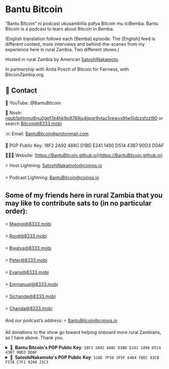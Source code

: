 # Bantu Bitcoin

“Bantu Bitcoin” ni podcast ukusambilila pafya Bitcoin mu iciBemba.
Bantu Bitcoin is a podcast to learn about Bitcoin in Bemba.

(English translation follows each [Bemba] episode. The [English] feed is different content, more interviews and behind-the-scenes from my experience here in rural Zambia. Two different shows.)

Hosted in rural Zambia by American [5atoshiNakamoto](https://5atoshiNakamoto.github.io).

In partnership with Anita Posch of Bitcoin for Fairness, with BitcoinZambia.org.

## 📇 Contact

🎥 YouTube: @BantuBitcoin

🦩 Nostr: [npub1phtnmz6nu0gef7e4hk9p9789ju4jjpgr9ytac5rewyx9tw5ldzzsfzzl90](https://primal.net/p/npub1phtnmz6nu0gef7e4hk9p9789ju4jjpgr9ytac5rewyx9tw5ldzzsfzzl90) or search Bitcoin@8333.mobi

✉️ Email: BantuBitcoin@protonmail.com

🔏 PGP Public Key: 18F2 2A92 488C D1BD E241 1490 D514 43B7 90D3 DDAF

🧑🏻‍💻 Website: [https://BantuBitcoin.github.io](https://BantuBitcoin.github.io)

⚡️ Host Lightning: 5atoshiNakamoto@coinos.io

⚡️ Podcast Lightning: BantuBitcoin@coinos.io


## Some of my friends here in rural Zambia that you may like to contribute sats to (in no particular order):

⚡️ Mwingi@8333.mobi

⚡️ Royd@8333.mobi

⚡️ Bwalya@8333.mobi

⚡️ Peter@8333.mobi

⚡️ Evans@8333.mobi

⚡️ Emmanuel@8333.mobi

⚡️ Sichande@8333.mobi

⚡️ Chanda@8333.mobi

And our podcast’s address: ⚡️ BantuBitcoin@coinos.io

All donations to the show go toward helping onboard more rural Zambians, as I have above. Thank you.

<details>
  <summary><b>🔏&nbsp;&nbsp;Bantu Bitcoin's PGP&nbsp;Public&nbsp;Key</b>: <code>18F2 2A92 488C D1BD E241 1490 D514 43B7 90D3 DDAF</code></summary>
  <br/>

 ```
-----BEGIN PGP PUBLIC KEY BLOCK-----
Comment: 18F2 2A92 488C D1BD E241  1490 D514 43B7 90D3 DDAF
Comment: BantuBitcoin@protonmail.com <BantuBitcoin@protonmail.com

xsFNBGQVmowBEAChN/BVsClheU+UyWQWSs80bgDftEOGsgkSGMMmH6l272gb02yk
Ve6Fx7C1JBE1MLhSNUO6ZB+d611Ua40A5CaWIjydYuFHAo4glvqzOfPSWMf8efa2
bXW1xmM84vguZLX+z0znEFJGZNoVlzJsnwlOE93PB5AR1/FkWDjue6ULEjKPZWz6
8DnkInLufdTwcZgjHCW7w20Pwgx72idcYfcqhlXuFlpV/v3HR2GFM2tYTREPUe99
fyYYAmHE7jzxcvs6uRIZfYpMkCaOL/YHOxr+DjkeNpHA6KXW4d2tRpuRsSaaw5WH
3PQKwllhhWJr+BTOeB4b6v+h/Q70KW7zIxVpglFqJquM2dHHHQUBx5azzds5/YZ5
QG12dLMSBqtGtILTuUN6iv/Bp67uX/HLfXhgTqZvljdjXReOhPZXklIN9bsRKY74
asZWrOU/FjX7sYTwJ94wW5HJZPyRYD9ZHy1uLY20kr28mGLRp4aqb8Uz+fcuCfM9
egfzilLqPfAlbfimZXobLUUJjLZNrNgPk6umOipDY/W3619NSVSe2niJZ8xgYRFs
bI55XuNuKHiqkxPeSj3V3N0PCPST2rWe5nShzP2R98gxHl0PZN1CyN0I4l4NqpKM
mAbiB3z7SkNOp/OrzQZsUtaYG8Cnx1wUYO/JcZJZeZVH0BaLluZ0CiuuWQARAQAB
zTlCYW50dUJpdGNvaW5AcHJvdG9ubWFpbC5jb20gPEJhbnR1Qml0Y29pbkBwcm90
b25tYWlsLmNvbT7CwYoEEAEIAD4FAmQVmowECwkHCAkQ1RRDt5DT3a8DFQgKBBYA
AgECGQECGwMCHgEWIQQY8iqSSIzRveJBFJDVFEO3kNPdrwAAdpUQAIsRp1MKlRmM
yDgvH3DyDS0cQVeIC0KHtpKrJWNewTseMkD6UCOiPdLpKqfF4PGeDPW2Ii1p0NlD
Bn2/yvRq0JD5/RQjsGNzQw4k2rw7UaZrSyvRLAWo/V9jFYv0abbiXChqf2QHRZCa
OOUDUcAl3P/ccMkuJfIKMVoA6ktWDvjP+FwzqJYz1pbouN5vPfHf54c1Nebys+Zo
Ye49TfUgjCG8KrAgqChrUFiN3Y90lCDGqAr38eYKLXZnswJ/Hk9Xdjgi+0ATDf+J
ue7VZ9GtiBGjNovbN9u1EA1g+QGFYyx1oXBr046YaWk76OYpWL/6eZDAKwMpwPEA
EZmOcmO7AEz2jQNDEUOHh4ii4ludc7D1aXP2DXMXCYW24yXD+mQKhOL+10dn15ci
HAu7+jOUDz2FOTS0wC3u9Dm62CZ2CR85M6bi0IXoZiC+CpnRVYvJBG4Nz4NKNIUF
AczJZbXEVlp6AEI0kGjC3AclORD+KWRol3xd/QCQknBvAw0mMuFzbvcjm8a3NPPZ
Q6ypFQ1/hTQEf7GLpCSrPxhJR1A8/qG/Mf+iFqa1SmyjCZAujc4vIvXmek0o8rT3
77F7jkiMcHBM/YFjVIrkkrr9wN8rqcKQqBpOfC7kzflCN5UESf4hAhF+XAKymbns
xlYbvfRZRgNtsWYK9QUYbnOMHbnZTI4rzsFNBGQVmowBEACbE7uTHkvwQp1OYtdi
oRP/X6gZumCVFYCEDflPEu9gl/2eJbnjmYAjVlEi3WvpRw/2qs+vLzjyLfR6BLHy
4eLClRZAe3RCO1MrZi46Mol7Z6c9Cn6DAtf05lPDmhmrJyA7p44sfRLb285/BdYR
3XuI5sb0l/9N6Zh9D5EOLvW3k7Q1Gv4K34K0YmAtMNNoC7h8g07Z6CqpHgyRpzn2
snZNJ8jmtTIbFS/WrPN95rj53wqjquvCCxMHvHiOgPGp0ciM2mtxLDs5cbcGa7G5
hO3qtvvbBV3yZfGPp8OJhuHfGeEVS51I3t3r1g4Sq5VMSOMsPkWji386wE2fdb/I
lIU+7b+XwE4OBzNC0KJocz8B42f5T+JjAeIiZNDFnT4BHgkRpYKngSm7VV2zuySl
nxJkBmSxqpt5TD8WT+Vft2pZ9GcOJMaFnZjYxComopHpkPhRx9DsHgzNNbrrdGlD
HbKtOauLgUrMLXx1Gwkr0ig0x2wL4WqVuI+Dt1fz8XBLttqoRpu4ELFj+vMDdC/Y
Emboe30IKgmNQrGVDYIrGqIPjASFnoAoxIEIibQq2mHcYpn36c/OGTT59aZKYxhp
0dYCpYTDKr2XNz1E3fhZnU3K1uCqmPkJr2BYEYV4rQsM+g575c6hTL3t4E2o2qKR
CZ5xNCNoxDFP70soicMKCmPimQARAQABwsF2BBgBCAAqBQJkFZqMCRDVFEO3kNPd
rwIbDBYhBBjyKpJIjNG94kEUkNUUQ7eQ092vAAA1HRAAlBLcGBC75ox5H9MzQAqi
VAloSOUuJrwSX8DHoBirIPEeYPRLbZrOApNSUdf9EJWBNorDkoJAKWzayqTl0HH9
xFyiHtm/fP5gDrKJE82x6VYwgsjfYi49ZONCl44cI7LBCXudEUruDUO/mLLGwqBZ
Pk6QeZNmUCiedkqz1BbLdegVZmPbiF4nkZaV1xchB32fKAYJo4fsI93XH7fRJac5
yRe7Xlor5VOMQi6kZ75rQXk4+TU+hzRzdvW10/YJBLhCTuBNc24O8VsUBfmlJmwu
sbruIrfZiILQ78ZEqwXjlnzsBkKmGSm82HnlVSXDst0Oq20a48dGG9blfd/h3sF6
5lmofPW2fEJIVVaU9n+G2DvSe8jVcfQpOjpakr1TadzAdomFuS3dZHx6owk2TpfX
JwATRJUK0ahOW2dtI9hP2eJHx7JtKxax1lB4Jl1Noggu74PE7n8VUQpccqvVBtLE
vYlmm4BntKj2+cnuwpf7c0CZsx+4WTNJEWaAaUM4eXtzVbBvICFQPxGsiGHv9Hzb
XDq29vYv93IVDMEnoXQEAxfDhcsd4ubngSfZ0lfeCNj6YWNOapYU7SNDpGzVzF/V
y3fD6CVS3TilnzImrY97Ykr4d8sF/Vn+s6ZXBbmdavyXUchsDhCJ748+hHUCsLIc
QdXR1wbEHiCOueLliyg2B9w=
=u/HG
-----END PGP PUBLIC KEY BLOCK-----
```

</details>

<details>
  <summary><b>🔏&nbsp;&nbsp;5atoshiNakamoto's PGP&nbsp;Public&nbsp;Key</b>: <code>51AE 7F50 3F5F 6404 FBEC 93CB F57A C7F1 9260 25C3</code></summary>
  <br/>

 ```
-----BEGIN PGP PUBLIC KEY BLOCK-----

mQINBGIQipcBEADcP/moYmcbVDXFwsvYcwyyeyMjGIJmxObdRXzElXBSgcmIsiZE
MUSoRwYhCl2LGV6vKPULy2NnWX7m87goItqHt7lG8+0+ZCTI/LJKGv/fji4WHFSv
88qiUW/1CuvBXMhzrfAC7a1892NYiA4auNnfxz3Bw4cTeFY8swCwoxPR6ClYveeo
u8egUa0rBZ2PD+8bCFc8n86m0ncPrB1wv6rV0ssDdro6BhQScyIczRMX0O5v/kej
CM5SIEoGd7ECkN836P23yqKVBxYxOoB8qkLzZm40tpt3JtUkyyKjNw1uFU1R1ww2
0Ruz1j1DDeJ7tzPGpz20zd8DuxyF6wswXi3N8cd89dW10H6q5ki2Y8w7+ehlwmxl
ecd+ylrXLxPjXJGpOmCddySpnHTDle/sPVxuCiuIepgxehk6IVoRULdl+eRyaCFe
41jEu2IK19esoU4hClNXEzGEnY5pRnr8Kqsspiu1/wALXp+toDz7HfrMlGfrjEsR
1Lx/RSMwEgtoYvLaMx1f5du5Uio1hWys8YyLxxSoEQnUNIsNVUqDVkMRlWl6B0E6
cIm5H9OPCJActlb1F5G1osSG4Q3h5S0CpIeCg3RrkiyOy7Lm4KW6CAekWxntYymB
oWgXxIb5YQpitkM97tBU9C39BwAOSTDKsT+lbmAa+Sew2ZIhNzk89kBL8wARAQAB
tDdANWF0b3NoaU5ha2Ftb3RvIDw1YXRvc2hpbmFrYW1vdG8ubGFiYmVAc2ltcGxl
bG9naW4uY28+iQJJBBMBCAAzAhsDAhkBBAsHCQMFFQgKAgMEFgABAhYhBFGuf1A/
X2QE++yTy/V6x/GSYCXDBQJiEI2NAAoJEPV6x/GSYCXD9KYP/RcSel23qW1KZsOG
9t0cleYdGeRVyFUOeVxSnJQBlvJuOSVClXWx8/FwCMgZxArCskg08CZFtMRhb8Wa
JZ8G3IeVEMbP07gIr/YmfW+p31zkJM+TROc8BdKoMZ8HoVLUW+DD34HjRBeIXI9z
x9IXJLXNaQV6LHxNzVyXjePKhBeVjPoeOUo07Qa3prmK5rPBVIVlNVMdM5k/Va8g
hASPdfPBjvuWe0Ez0qre4AH9HW9xfS3uqIuGiaHqk682nMpxKD+P2HcyvHYylcSx
bJa3J25msc78XNbdA9DVHhf4oxFdWvKHNvTbIAZ0COQONrr+oglHhRPIU/IiTxXh
wCMQBM6B8XOBEkUSvrtGKGCbElcbUWYVubR4RrRgTdk+BtAsQs3jvV5tJ/rhtJpp
Bvx9FFOsGVplAqqJUItvhS8BK4//SphkA0OaiZMZbhaAXXurSR3CoackodA7HW03
19MEGHqgm7oCiNCZqLQ5UgfJf5/x6+GzKriawBrjZcz8v/MPZOJKEF/hWgLh6uYL
gaUjXuM8SjT79Z9/E2Uncqc9JTw+UvunQG8EkGDoTpfBaxgsdE9wopSdKRe7vyfV
41rRxlY5kuVvxqbPuy8hIlKV/lxyY0h33dvWHcESEOshFAMMr/TL370rNEXzIUQs
cFpIEHXY5KHWiXYRK0fajuZmsCdluQINBGIQipcBEAD1NefxwX6wiqrYW26xM7HC
NZfb9NhRsS2nCAVtBy7dkdcyAG6nSMSIHTD9+RmA4pUWMFGQw+MrP2GnGV+r9HEr
10PfBTvAU/6tkf2J4FLV4FswySBTcK/MZteg343HKpD00/lodh0cdyBGCyuqRljm
NxUvcPmsJ9HvVT/RXhUn78/VdrbEzUxocuUNYODI3PJUTKlqPrz9BR8uht7bklK+
3CoZF/cTizHdZmtRCwcsOjzxhKqojH5rCB1oThztEx2skHkCwYad6Frf4BzhIK5e
Ycp2nGWy3P/a4X1UWoKFU8yd396QLbMN6IP4DEnhzAPmqQ1eXG/wBYb2YiwsLhFL
mX944CZhoj6ovwooiQjZGDJ/YdmwnuTV6qeHziAN9i09fjj8lt0XqTEqNYU5kEy1
HMBYqKTWdaukaikD831EaMH3YN9gutEiWCP9lO+rzVuncYyB9o8c8q6gYLN+7YCk
wEkP4Dc7mvkYVq5k6im3o0+wuEpbKG/e7mFaoAI9yYiCsVNlsmYgOmZOndNDwb3w
jOiEe9dYcVJWsWqelYA9k69fgkfkAnPkmHRlyukjKY/os9lvr/Z4Ml1+XoNLGe08
XErRoorew/9ZqoJGjYLw7W3nibb7xdM2wFePSTftmKWSBDiSLyekWQdmZGf8yuot
cTaR6+JKcldIRvONkRDQ1wARAQABiQI1BBgBCAApBQJiEIqXCRD1esfxkmAlwwIb
DAUJHhM4AAQLBwkDBRUICgIDBBYAAQIAAHIuD/9L2ZYkQWicreYWigk0y8kWV1YP
ZtooNqtilHdA3SEYH88S0lPiXrhb114aL1dCguv5Z2y4F5AvAcImOuPnLixHsFWV
/QAgZCPOwm7JybnX39Beetc37tQZgUBdFiEKbGkvAjR0ArRY2UzsP8AD7GeRjZAd
Cbr7A72t7GRu3XQOQIlwxk/dhiz8tm76dtkYwVXSFfExXIxVm0UpNupNN383LL5e
I4W5Zf4qXweCYsCi9aprC3LSLDSqX9/xLb+rqNM2z5T1t5T4SSh3LqEUeBp3H0vK
yydYWvzSwUqcbGWgh+0ycACvoDUFX/eSB0uhoxBZYCm+Awa1l/eig18/D6Nvp2LJ
3EtEPgGHRvcuyrORMnSZWxG5kiuo8nQS6NnrglHogwAQHZroA9HThLMesGhEbbus
eIlLnMYZ4SU/WlzWKMmJstT66ZzDgtNIAJhyK/U5lcht+bP4brjt7JSmcdbIcQ6l
2mZyI68waz+lEHry/hIzkx7BNIJnjmKEqvJpVDA+jJYXzeOe1a+dBUhAagDDBfMj
Q44aL+GcSSstzxZuCmFbcSuBLmrEtnZVS81Ml1p39Ya9Imfh+8Qt2yas7utdw3p/
SQ47NOGZQEKPwRte8t+B5jmMwdurVWXx/uF65AoKMLgsl/bb8EJZmsULGV3N9D8B
R2vc0U7pWTvZ7L3I+w==
=5rNf
-----END PGP PUBLIC KEY BLOCK-----
```

</details>
